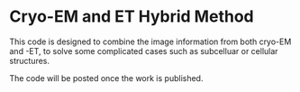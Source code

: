 # Cryo-EM and ET Hybrid Method
This code is designed to combine the image information from both cryo-EM and -ET, to solve some complicated cases such as subcelluar or cellular structures.

The code will be posted once the work is published.
